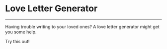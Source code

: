 # Love Letter Generator
---
Having trouble writing to your loved ones? 
A love letter generator might get you some help.

Try this out!


